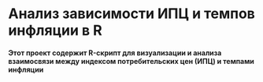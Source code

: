 # Анализ зависимости ИПЦ и темпов инфляции в R
#### Этот проект содержит R-скрипт для визуализации и анализа взаимосвязи между индексом потребительских цен (ИПЦ) и темпами инфляции
